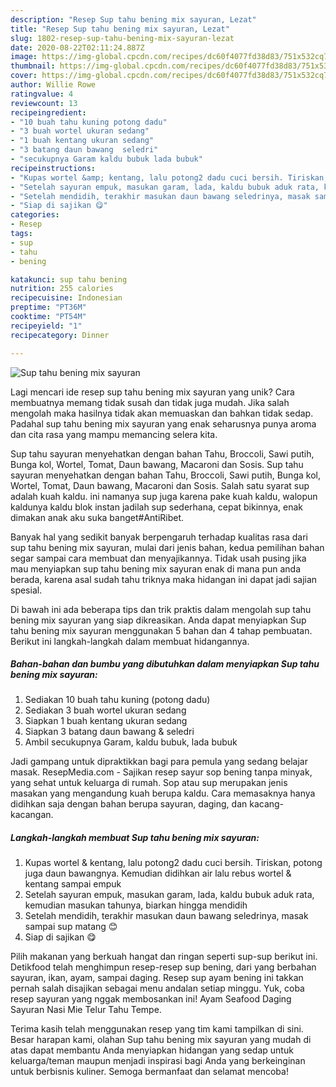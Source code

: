 ```yaml
---
description: "Resep Sup tahu bening mix sayuran, Lezat"
title: "Resep Sup tahu bening mix sayuran, Lezat"
slug: 1802-resep-sup-tahu-bening-mix-sayuran-lezat
date: 2020-08-22T02:11:24.887Z
image: https://img-global.cpcdn.com/recipes/dc60f4077fd38d83/751x532cq70/sup-tahu-bening-mix-sayuran-foto-resep-utama.jpg
thumbnail: https://img-global.cpcdn.com/recipes/dc60f4077fd38d83/751x532cq70/sup-tahu-bening-mix-sayuran-foto-resep-utama.jpg
cover: https://img-global.cpcdn.com/recipes/dc60f4077fd38d83/751x532cq70/sup-tahu-bening-mix-sayuran-foto-resep-utama.jpg
author: Willie Rowe
ratingvalue: 4
reviewcount: 13
recipeingredient:
- "10 buah tahu kuning potong dadu"
- "3 buah wortel ukuran sedang"
- "1 buah kentang ukuran sedang"
- "3 batang daun bawang  seledri"
- "secukupnya Garam kaldu bubuk lada bubuk"
recipeinstructions:
- "Kupas wortel &amp; kentang, lalu potong2 dadu cuci bersih. Tiriskan, potong juga daun bawangnya. Kemudian didihkan air lalu rebus wortel &amp; kentang sampai empuk"
- "Setelah sayuran empuk, masukan garam, lada, kaldu bubuk aduk rata, kemudian masukan tahunya, biarkan hingga mendidih"
- "Setelah mendidih, terakhir masukan daun bawang seledrinya, masak sampai sup matang 😊"
- "Siap di sajikan 😋"
categories:
- Resep
tags:
- sup
- tahu
- bening

katakunci: sup tahu bening 
nutrition: 255 calories
recipecuisine: Indonesian
preptime: "PT36M"
cooktime: "PT54M"
recipeyield: "1"
recipecategory: Dinner

---
```



![Sup tahu bening mix sayuran](https://img-global.cpcdn.com/recipes/dc60f4077fd38d83/751x532cq70/sup-tahu-bening-mix-sayuran-foto-resep-utama.jpg)

Lagi mencari ide resep sup tahu bening mix sayuran yang unik? Cara membuatnya memang tidak susah dan tidak juga mudah. Jika salah mengolah maka hasilnya tidak akan memuaskan dan bahkan tidak sedap. Padahal sup tahu bening mix sayuran yang enak seharusnya punya aroma dan cita rasa yang mampu memancing selera kita.

Sup tahu sayuran menyehatkan dengan bahan Tahu, Broccoli, Sawi putih, Bunga kol, Wortel, Tomat, Daun bawang, Macaroni dan Sosis. Sup tahu sayuran menyehatkan dengan bahan Tahu, Broccoli, Sawi putih, Bunga kol, Wortel, Tomat, Daun bawang, Macaroni dan Sosis. Salah satu syarat sup adalah kuah kaldu. ini namanya sup juga karena pake kuah kaldu, walopun kaldunya kaldu blok instan jadilah sup sederhana, cepat bikinnya, enak dimakan anak aku suka banget#AntiRibet.

Banyak hal yang sedikit banyak berpengaruh terhadap kualitas rasa dari sup tahu bening mix sayuran, mulai dari jenis bahan, kedua pemilihan bahan segar sampai cara membuat dan menyajikannya. Tidak usah pusing jika mau menyiapkan sup tahu bening mix sayuran enak di mana pun anda berada, karena asal sudah tahu triknya maka hidangan ini dapat jadi sajian spesial.


Di bawah ini ada beberapa tips dan trik praktis dalam mengolah sup tahu bening mix sayuran yang siap dikreasikan. Anda dapat menyiapkan Sup tahu bening mix sayuran menggunakan 5 bahan dan 4 tahap pembuatan. Berikut ini langkah-langkah dalam membuat hidangannya.

<!--inarticleads1-->

##### Bahan-bahan dan bumbu yang dibutuhkan dalam menyiapkan Sup tahu bening mix sayuran:

1. Sediakan 10 buah tahu kuning (potong dadu)
1. Sediakan 3 buah wortel ukuran sedang
1. Siapkan 1 buah kentang ukuran sedang
1. Siapkan 3 batang daun bawang &amp; seledri
1. Ambil secukupnya Garam, kaldu bubuk, lada bubuk


Jadi gampang untuk dipraktikkan bagi para pemula yang sedang belajar masak. ResepMedia.com - Sajikan resep sayur sop bening tanpa minyak, yang sehat untuk keluarga di rumah. Sop atau sup merupakan jenis masakan yang mengandung kuah berupa kaldu. Cara memasaknya hanya didihkan saja dengan bahan berupa sayuran, daging, dan kacang-kacangan. 

<!--inarticleads2-->

##### Langkah-langkah membuat Sup tahu bening mix sayuran:

1. Kupas wortel &amp; kentang, lalu potong2 dadu cuci bersih. Tiriskan, potong juga daun bawangnya. Kemudian didihkan air lalu rebus wortel &amp; kentang sampai empuk
1. Setelah sayuran empuk, masukan garam, lada, kaldu bubuk aduk rata, kemudian masukan tahunya, biarkan hingga mendidih
1. Setelah mendidih, terakhir masukan daun bawang seledrinya, masak sampai sup matang 😊
1. Siap di sajikan 😋


Pilih makanan yang berkuah hangat dan ringan seperti sup-sup berikut ini. Detikfood telah menghimpun resep-resep sup bening, dari yang berbahan sayuran, ikan, ayam, sampai daging. Resep sup ayam bening ini takkan pernah salah disajikan sebagai menu andalan setiap minggu. Yuk, coba resep sayuran yang nggak membosankan ini! Ayam Seafood Daging Sayuran Nasi Mie Telur Tahu Tempe. 

Terima kasih telah menggunakan resep yang tim kami tampilkan di sini. Besar harapan kami, olahan Sup tahu bening mix sayuran yang mudah di atas dapat membantu Anda menyiapkan hidangan yang sedap untuk keluarga/teman maupun menjadi inspirasi bagi Anda yang berkeinginan untuk berbisnis kuliner. Semoga bermanfaat dan selamat mencoba!
